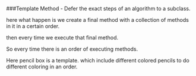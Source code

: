 ###Template Method - Defer the exact steps of an algorithm to a subclass.

here what happen is we create a final method with a collection of methods in it in a certain order.

then every time we execute that final method.

So every time there is an order of executing methods.

Here pencil box is a template. which include different colored pencils to do different coloring in an order.